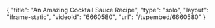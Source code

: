 {
    "title": "An Amazing Cocktail Sauce Recipe",
    "type": "solo",
    "layout": "iframe-static",
    "videoId": "6660580",
    "url": "\/tvpembed\/6660580"
}